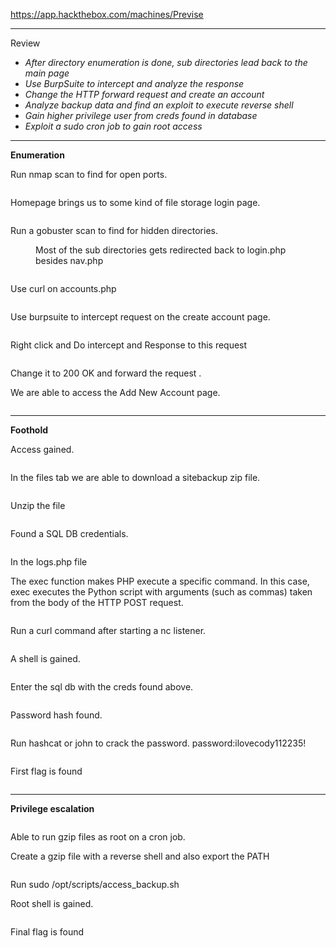<!-- wp:paragraph -->
<p><a href="https://app.hackthebox.com/machines/Previse" target="_blank" rel="noreferrer noopener">https://app.hackthebox.com/machines/Previse</a></p>
<!-- /wp:paragraph -->

<!-- wp:separator -->
<hr class="wp-block-separator has-alpha-channel-opacity"/>
<!-- /wp:separator -->

<!-- wp:paragraph {"align":"center","backgroundColor":"vivid-purple","fontSize":"small"} -->
<p class="has-text-align-center has-vivid-purple-background-color has-background has-small-font-size">Review</p>
<!-- /wp:paragraph -->

<!-- wp:list -->
<ul><li><em>After directory enumeration is done, sub directories lead back to the main page</em></li><li><em>Use BurpSuite to intercept and analyze the response</em></li><li><em>Change the HTTP forward request and create an account</em></li><li><em>Analyze backup data and find an exploit to execute reverse shell</em></li><li><em>Gain higher privilege user from creds found in database</em></li><li><em>Exploit a sudo cron job to gain root access</em></li></ul>
<!-- /wp:list -->

<!-- wp:separator -->
<hr class="wp-block-separator has-alpha-channel-opacity"/>
<!-- /wp:separator -->

<!-- wp:paragraph {"align":"center","backgroundColor":"luminous-vivid-amber","fontSize":"small"} -->
<p class="has-text-align-center has-luminous-vivid-amber-background-color has-background has-small-font-size"><strong>Enumeration</strong></p>
<!-- /wp:paragraph -->

<!-- wp:paragraph -->
<p>Run nmap scan to find for open ports.</p>
<!-- /wp:paragraph -->

<!-- wp:image {"id":3390,"sizeSlug":"large","linkDestination":"none"} -->
<figure class="wp-block-image size-large"><img src="https://persecure.files.wordpress.com/2022/08/image-454.png?w=806" alt="" class="wp-image-3390"/></figure>
<!-- /wp:image -->

<!-- wp:paragraph -->
<p>Homepage brings us to some kind of file storage login page.</p>
<!-- /wp:paragraph -->

<!-- wp:image {"id":3389,"sizeSlug":"large","linkDestination":"none"} -->
<figure class="wp-block-image size-large"><img src="https://persecure.files.wordpress.com/2022/08/image-453.png?w=1024" alt="" class="wp-image-3389"/></figure>
<!-- /wp:image -->

<!-- wp:paragraph -->
<p>Run a gobuster scan to find for hidden directories. </p>
<!-- /wp:paragraph -->

<!-- wp:image {"id":3394,"sizeSlug":"large","linkDestination":"none"} -->
<figure class="wp-block-image size-large"><img src="https://persecure.files.wordpress.com/2022/08/image-456.png?w=1024" alt="" class="wp-image-3394"/><figcaption class="wp-element-caption">Most of the sub directories gets redirected back to login.php besides nav.php</figcaption></figure>
<!-- /wp:image -->

<!-- wp:image {"id":3395,"sizeSlug":"large","linkDestination":"none"} -->
<figure class="wp-block-image size-large"><img src="https://persecure.files.wordpress.com/2022/08/image-457.png?w=542" alt="" class="wp-image-3395"/></figure>
<!-- /wp:image -->

<!-- wp:paragraph -->
<p>Use curl on accounts.php</p>
<!-- /wp:paragraph -->

<!-- wp:image {"id":3403,"sizeSlug":"large","linkDestination":"none"} -->
<figure class="wp-block-image size-large"><img src="https://persecure.files.wordpress.com/2022/08/image-463.png?w=1013" alt="" class="wp-image-3403"/></figure>
<!-- /wp:image -->

<!-- wp:paragraph -->
<p>Use burpsuite to intercept request on the create account page.</p>
<!-- /wp:paragraph -->

<!-- wp:image {"id":3405,"sizeSlug":"large","linkDestination":"none"} -->
<figure class="wp-block-image size-large"><img src="https://persecure.files.wordpress.com/2022/08/image-464.png?w=749" alt="" class="wp-image-3405"/></figure>
<!-- /wp:image -->

<!-- wp:paragraph -->
<p>Right click and Do intercept and Response to this request</p>
<!-- /wp:paragraph -->

<!-- wp:image {"id":3407,"sizeSlug":"large","linkDestination":"none"} -->
<figure class="wp-block-image size-large"><img src="https://persecure.files.wordpress.com/2022/08/image-465.png?w=790" alt="" class="wp-image-3407"/></figure>
<!-- /wp:image -->

<!-- wp:paragraph -->
<p>Change it to 200 OK and forward the request .</p>
<!-- /wp:paragraph -->

<!-- wp:paragraph -->
<p>We are able to access the Add New Account page.</p>
<!-- /wp:paragraph -->

<!-- wp:image {"id":3399,"sizeSlug":"large","linkDestination":"none"} -->
<figure class="wp-block-image size-large"><img src="https://persecure.files.wordpress.com/2022/08/image-460.png?w=772" alt="" class="wp-image-3399"/></figure>
<!-- /wp:image -->

<!-- wp:separator -->
<hr class="wp-block-separator has-alpha-channel-opacity"/>
<!-- /wp:separator -->

<!-- wp:paragraph {"align":"center","backgroundColor":"vivid-cyan-blue","fontSize":"small"} -->
<p class="has-text-align-center has-vivid-cyan-blue-background-color has-background has-small-font-size"><strong>Foothold</strong></p>
<!-- /wp:paragraph -->

<!-- wp:paragraph -->
<p>Access gained.</p>
<!-- /wp:paragraph -->

<!-- wp:image {"id":3400,"sizeSlug":"large","linkDestination":"none"} -->
<figure class="wp-block-image size-large"><img src="https://persecure.files.wordpress.com/2022/08/image-461.png?w=1024" alt="" class="wp-image-3400"/></figure>
<!-- /wp:image -->

<!-- wp:paragraph -->
<p>In the files tab we are able to download a sitebackup zip file.</p>
<!-- /wp:paragraph -->

<!-- wp:image {"id":3402,"sizeSlug":"large","linkDestination":"none"} -->
<figure class="wp-block-image size-large"><img src="https://persecure.files.wordpress.com/2022/08/image-462.png?w=1024" alt="" class="wp-image-3402"/></figure>
<!-- /wp:image -->

<!-- wp:paragraph -->
<p>Unzip the file</p>
<!-- /wp:paragraph -->

<!-- wp:image {"id":3409,"sizeSlug":"large","linkDestination":"none"} -->
<figure class="wp-block-image size-large"><img src="https://persecure.files.wordpress.com/2022/08/image-466.png?w=610" alt="" class="wp-image-3409"/></figure>
<!-- /wp:image -->

<!-- wp:paragraph -->
<p>Found a SQL DB credentials.</p>
<!-- /wp:paragraph -->

<!-- wp:image {"id":3411,"sizeSlug":"large","linkDestination":"none"} -->
<figure class="wp-block-image size-large"><img src="https://persecure.files.wordpress.com/2022/08/image-468.png?w=506" alt="" class="wp-image-3411"/></figure>
<!-- /wp:image -->

<!-- wp:paragraph -->
<p>In the logs.php file </p>
<!-- /wp:paragraph -->

<!-- wp:paragraph -->
<p>The exec function makes PHP execute a specific command. In this case, exec executes the Python script with arguments (such as commas) taken from the body of the HTTP POST request.</p>
<!-- /wp:paragraph -->

<!-- wp:image {"id":3410,"sizeSlug":"large","linkDestination":"none"} -->
<figure class="wp-block-image size-large"><img src="https://persecure.files.wordpress.com/2022/08/image-467.png?w=704" alt="" class="wp-image-3410"/></figure>
<!-- /wp:image -->

<!-- wp:paragraph -->
<p>Run a curl command after starting a nc listener.</p>
<!-- /wp:paragraph -->

<!-- wp:image {"id":3413,"sizeSlug":"large","linkDestination":"none"} -->
<figure class="wp-block-image size-large"><img src="https://persecure.files.wordpress.com/2022/08/image-469.png?w=1024" alt="" class="wp-image-3413"/></figure>
<!-- /wp:image -->

<!-- wp:paragraph -->
<p>A shell is gained.</p>
<!-- /wp:paragraph -->

<!-- wp:image {"id":3415,"sizeSlug":"large","linkDestination":"none"} -->
<figure class="wp-block-image size-large"><img src="https://persecure.files.wordpress.com/2022/08/image-470.png?w=720" alt="" class="wp-image-3415"/></figure>
<!-- /wp:image -->

<!-- wp:paragraph -->
<p>Enter the sql db with the creds found above.</p>
<!-- /wp:paragraph -->

<!-- wp:image {"id":3417,"sizeSlug":"large","linkDestination":"none"} -->
<figure class="wp-block-image size-large"><img src="https://persecure.files.wordpress.com/2022/08/image-471.png?w=853" alt="" class="wp-image-3417"/></figure>
<!-- /wp:image -->

<!-- wp:paragraph -->
<p>Password hash found.</p>
<!-- /wp:paragraph -->

<!-- wp:image {"id":3419,"sizeSlug":"large","linkDestination":"none"} -->
<figure class="wp-block-image size-large"><img src="https://persecure.files.wordpress.com/2022/08/image-472.png?w=863" alt="" class="wp-image-3419"/></figure>
<!-- /wp:image -->

<!-- wp:paragraph -->
<p>Run hashcat or john to crack the password. password:ilovecody112235!</p>
<!-- /wp:paragraph -->

<!-- wp:image {"id":3420,"sizeSlug":"large","linkDestination":"none"} -->
<figure class="wp-block-image size-large"><img src="https://persecure.files.wordpress.com/2022/08/image-473.png?w=838" alt="" class="wp-image-3420"/></figure>
<!-- /wp:image -->

<!-- wp:paragraph -->
<p>First flag is found</p>
<!-- /wp:paragraph -->

<!-- wp:image {"id":3421,"sizeSlug":"large","linkDestination":"none"} -->
<figure class="wp-block-image size-large"><img src="https://persecure.files.wordpress.com/2022/08/image-474.png?w=412" alt="" class="wp-image-3421"/></figure>
<!-- /wp:image -->

<!-- wp:separator -->
<hr class="wp-block-separator has-alpha-channel-opacity"/>
<!-- /wp:separator -->

<!-- wp:paragraph {"align":"center","backgroundColor":"black","textColor":"white","fontSize":"small"} -->
<p class="has-text-align-center has-white-color has-black-background-color has-text-color has-background has-small-font-size"><strong>Privilege escalation</strong></p>
<!-- /wp:paragraph -->

<!-- wp:image {"id":3423,"sizeSlug":"large","linkDestination":"none"} -->
<figure class="wp-block-image size-large"><img src="https://persecure.files.wordpress.com/2022/08/image-475.png?w=1024" alt="" class="wp-image-3423"/></figure>
<!-- /wp:image -->

<!-- wp:paragraph -->
<p>Able to run gzip files as root on a cron job.</p>
<!-- /wp:paragraph -->

<!-- wp:paragraph -->
<p>Create a gzip file with a reverse shell and also export the PATH</p>
<!-- /wp:paragraph -->

<!-- wp:image {"id":3425,"sizeSlug":"large","linkDestination":"none"} -->
<figure class="wp-block-image size-large"><img src="https://persecure.files.wordpress.com/2022/08/image-476.png?w=1024" alt="" class="wp-image-3425"/></figure>
<!-- /wp:image -->

<!-- wp:paragraph -->
<p>Run sudo /opt/scripts/access_backup.sh</p>
<!-- /wp:paragraph -->

<!-- wp:paragraph -->
<p>Root shell is gained.</p>
<!-- /wp:paragraph -->

<!-- wp:image {"id":3426,"sizeSlug":"large","linkDestination":"none"} -->
<figure class="wp-block-image size-large"><img src="https://persecure.files.wordpress.com/2022/08/image-477.png?w=819" alt="" class="wp-image-3426"/></figure>
<!-- /wp:image -->

<!-- wp:paragraph -->
<p>Final flag is found</p>
<!-- /wp:paragraph -->

<!-- wp:image {"id":3428,"sizeSlug":"large","linkDestination":"none"} -->
<figure class="wp-block-image size-large"><img src="https://persecure.files.wordpress.com/2022/08/image-478.png?w=440" alt="" class="wp-image-3428"/></figure>
<!-- /wp:image -->
